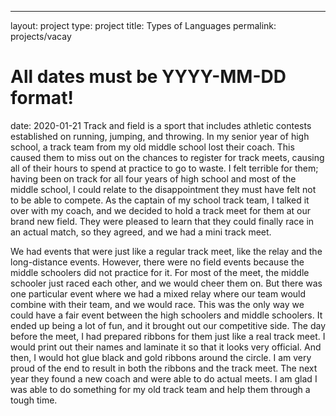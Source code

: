 ---
layout: project
type: project
title: Types of Languages
permalink: projects/vacay
# All dates must be YYYY-MM-DD format!
date: 2020-01-21
Track and field is a sport that includes athletic contests established on running, jumping, and throwing. In my senior year of high school, a track team from my old middle school lost their coach. This caused them to miss out on the chances to register for track meets, causing all of their hours to spend at practice to go to waste. I felt terrible for them; having been on track for all four years of high school and most of the middle school, I could relate to the disappointment they must have felt not to be able to compete. As the captain of my school track team, I talked it over with my coach, and we decided to hold a track meet for them at our brand new field. They were pleased to learn that they could finally race in an actual match, so they agreed, and we had a mini track meet.

We had events that were just like a regular track meet, like the relay and the long-distance events. However, there were no field events because the middle schoolers did not practice for it. For most of the meet, the middle schooler just raced each other, and we would cheer them on. But there was one particular event where we had a mixed relay where our team would combine with their team, and we would race. This was the only way we could have a fair event between the high schoolers and middle schoolers. It ended up being a lot of fun, and it brought out our competitive side. The day before the meet, I had prepared ribbons for them just like a real track meet. I would print out their names and laminate it so that it looks very official. And then, I would hot glue black and gold ribbons around the circle. I am very proud of the end to result in both the ribbons and the track meet. The next year they found a new coach and were able to do actual meets. I am glad I was able to do something for my old track team and help them through a tough time.
